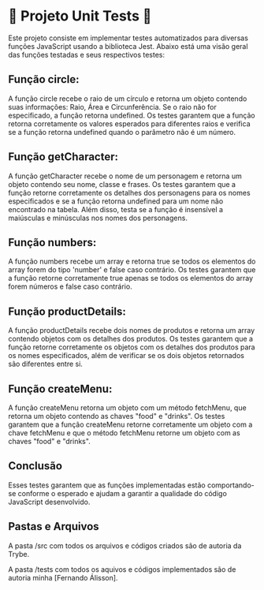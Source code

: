 # :construction: Projeto Unit Tests :construction:
Este projeto consiste em implementar testes automatizados para diversas funções JavaScript usando a biblioteca Jest. Abaixo está uma visão geral das funções testadas e seus respectivos testes:

## Função circle:

A função circle recebe o raio de um círculo e retorna um objeto contendo suas informações: Raio, Área e Circunferência.
Se o raio não for especificado, a função retorna undefined.
Os testes garantem que a função retorna corretamente os valores esperados para diferentes raios e verifica se a função retorna undefined quando o parâmetro não é um número.
## Função getCharacter:

A função getCharacter recebe o nome de um personagem e retorna um objeto contendo seu nome, classe e frases.
Os testes garantem que a função retorne corretamente os detalhes dos personagens para os nomes especificados e se a função retorna undefined para um nome não encontrado na tabela.
Além disso, testa se a função é insensível a maiúsculas e minúsculas nos nomes dos personagens.
## Função numbers:

A função numbers recebe um array e retorna true se todos os elementos do array forem do tipo 'number' e false caso contrário.
Os testes garantem que a função retorne corretamente true apenas se todos os elementos do array forem números e false caso contrário.
## Função productDetails:

A função productDetails recebe dois nomes de produtos e retorna um array contendo objetos com os detalhes dos produtos.
Os testes garantem que a função retorne corretamente os objetos com os detalhes dos produtos para os nomes especificados, além de verificar se os dois objetos retornados são diferentes entre si.
## Função createMenu:

A função createMenu retorna um objeto com um método fetchMenu, que retorna um objeto contendo as chaves "food" e "drinks".
Os testes garantem que a função createMenu retorne corretamente um objeto com a chave fetchMenu e que o método fetchMenu retorne um objeto com as chaves "food" e "drinks".

## Conclusão
Esses testes garantem que as funções implementadas estão comportando-se conforme o esperado e ajudam a garantir a qualidade do código JavaScript desenvolvido.

## Pastas e Arquivos
A pasta /src com todos os arquivos e códigos criados são de autoria da Trybe.

A pasta /tests com todos os aquivos e códigos implementados são de autoria minha [Fernando Álisson].